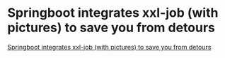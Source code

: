 # Springboot integrates xxl-job (with pictures) to save you from detours
[Springboot integrates xxl-job (with pictures) to save you from detours](https://aiwithcloud.com/2022/09/16/springboot_integrates_xxl_job_with_pictures_to_save_you_from_detours/)